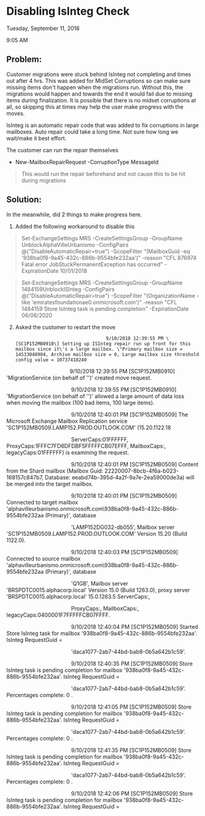 # Disabling IsInteg Check

Tuesday, September 11, 2018

9:05 AM

## Problem:

Customer migrations were stuck behind IsInteg not completing and times out after 4 hrs. This was added for MidSet Corruptions so can make sure missing items don\'t happen when the migrations run. Without this, the migrations would happen and towards the end it would fail due to missing items during finalization. It is possible that there is no midset corruptions at all, so skipping this at times may help the user make progress with the moves.

IsInteg is an automatic repair code that was added to fix corruptions in large mailboxes. Auto repair could take a long time. Not sure how long we wait/make it best effort.

The customer can run the repair themselves

-   New-MailboxRepairRequest -CorruptionType MessageId

> This would run the repair beforehand and not cause this to be hit during migrations

## Solution:

In the meanwhile, did 2 things to make progress here.

1.  Added the following workaround to disable this

> Set-ExchangeSettings MRS -CreateSettingsGroup -GroupName UnblockAlphaVilleUrbanismo -ConfigPairs @(\"DisableAutomaticRepair=true\") -ScopeFilter \"(MailboxGuid -eq \'938ba0f8-9a45-432c-886b-9554bfe232aa\')\" -reason \"CFL 876974 Fatal error JobStuckPermanentException has occurred\" -ExpirationDate 10/01/2018

> Set-ExchangeSettings MRS -CreateSettingsGroup -GroupName 1484159UnblockISInteg -ConfigPairs @(\"DisableAutomaticRepair=true\") -ScopeFilter \"(OrganizationName -like \'emiratesfoundationae0.onmicrosoft.com\')\" -reason \"CFL 1484159 Store IsInteg task is pending completion\" -ExpirationDate 06/06/2020

2.  Asked the customer to restart the move

                                         9/10/2018 12:39:55 PM \[SC1P152MB0910\] Setting up ISInteg repair run up front for this mailbox since it\'s a large mailbox. \"Primary mailbox size = 14533048984, Archive mailbox size = 0, Large mailbox size threshold config value = 10737418240

                                          9/10/2018 12:39:55 PM \[SC1P152MB0910\] \'MigrationService (on behalf of \'\')\' created move request.

                                           9/10/2018 12:39:55 PM \[SC1P152MB0910\] \'MigrationService (on behalf of \'\')\' allowed a large amount of data loss when moving the mailbox (100 bad items, 100 large items).

                                           9/10/2018 12:40:01 PM \[SC1P152MB0509\] The Microsoft Exchange Mailbox Replication service \'SC1P152MB0509.LAMP152.PROD.OUTLOOK.COM\' (15.20.1122.18

                                           ServerCaps:01FFFFFF, ProxyCaps:1FFFC7FD6DFDBF5FFFFFCB07EFFF, MailboxCaps:, legacyCaps:01FFFFFF) is examining the request.

                                           9/10/2018 12:40:01 PM \[SC1P152MB0509\] Content from the Shard mailbox (Mailbox Guid: 22220007-8bcb-4f6a-b023-168157c847b7, Database: eeabd74b-395d-4a2f-9a7e-2ea59000de3a) will be merged into the target mailbox.

                                           9/10/2018 12:40:01 PM \[SC1P152MB0509\] Connected to target mailbox \'alphavilleurbanismo.onmicrosoft.com\\938ba0f8-9a45-432c-886b-9554bfe232aa (Primary)\', database

                                           \'LAMP152DG032-db055\', Mailbox server \'SC1P152MB0509.LAMP152.PROD.OUTLOOK.COM\' Version 15.20 (Build 1122.0).

                                           9/10/2018 12:40:03 PM \[SC1P152MB0509\] Connected to source mailbox \'alphavilleurbanismo.onmicrosoft.com\\938ba0f8-9a45-432c-886b-9554bfe232aa (Primary)\', database

                                           \'Q1GB\', Mailbox server \'BRSPDTC0015.alphacorp.local\' Version 15.0 (Build 1263.0), proxy server \'BRSPDTC0015.alphacorp.local\' 15.0.1263.5 ServerCaps:,

                                           ProxyCaps:, MailboxCaps:, legacyCaps:0400001F7FFFFFCB07FFFF.

                                           9/10/2018 12:40:04 PM \[SC1P152MB0509\] Started Store IsInteg task for mailbox \'938ba0f8-9a45-432c-886b-9554bfe232aa\'. IsInteg RequestGuid =

                                           \'daca1077-2ab7-44bd-bab8-0b5a642b1c59\'.

                                           9/10/2018 12:40:35 PM \[SC1P152MB0509\] Store IsInteg task is pending completion for mailbox \'938ba0f8-9a45-432c-886b-9554bfe232aa\'. IsInteg RequestGuid =

                                           \'daca1077-2ab7-44bd-bab8-0b5a642b1c59\'. Percentages complete: 0 .

                                           9/10/2018 12:41:05 PM \[SC1P152MB0509\] Store IsInteg task is pending completion for mailbox \'938ba0f8-9a45-432c-886b-9554bfe232aa\'. IsInteg RequestGuid =

                                           \'daca1077-2ab7-44bd-bab8-0b5a642b1c59\'. Percentages complete: 0 .

                                           9/10/2018 12:41:35 PM \[SC1P152MB0509\] Store IsInteg task is pending completion for mailbox \'938ba0f8-9a45-432c-886b-9554bfe232aa\'. IsInteg RequestGuid =

                                           \'daca1077-2ab7-44bd-bab8-0b5a642b1c59\'. Percentages complete: 0 .

                                           9/10/2018 12:42:06 PM \[SC1P152MB0509\] Store IsInteg task is pending completion for mailbox \'938ba0f8-9a45-432c-886b-9554bfe232aa\'. IsInteg RequestGuid =

 

 

 

